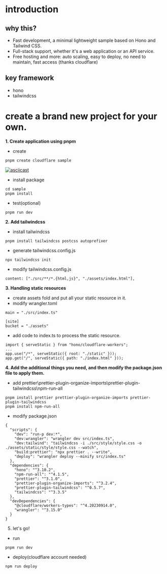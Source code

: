 # introduction
## why this?
- Fast development, a minimal lightweight sample based on Hono and Tailwind CSS. 
- Full-stack support, whether it's a web application or an API service.
- Free hosting and more: auto scaling, easy to deploy, no need to maintain, fast access (thanks cloudflare)
## key framework
- hono
- tailwindcss
# create a brand new project for your own.

**1. Create application using pnpm**
- create
```
pnpm create cloudflare sample
```
[![asciicast](https://asciinema.org/a/uWa9k8TZUJlHn69k2EFvNDHED.svg)](https://asciinema.org/a/uWa9k8TZUJlHn69k2EFvNDHED)

- install package
```
cd sample
pnpm install
```
- test(optional)
```
pnpm run dev
```

**2. Add tailwindcss**
- install tailwindcss
```
pnpm install tailwindcss postcss autoprefixer
```   
- generate tailwindcss.config.js
```
npx tailwindcss init
```
- modify tailwindcss.config.js
```
content: ["./src/**/*.{html,js}", "./assets/index.html"],
```

**3. Handling static resources**
- create assets fold and put all your static resource in it.
- modify wrangler.toml
```
main = "./src/index.ts"

[site]
bucket = "./assets"
```
- add code to index.ts to process the static resource.
```
import { serveStatic } from "hono/cloudflare-workers";
...
app.use("/*", serveStatic({ root: "./static" })); 
app.get("/", serveStatic({ path: "./index.html" }));
```

**4. Add the additional things you need, and then modify the package.json file to apply them.**
- add prettier\prettier-plugin-organize-imports\prettier-plugin-tailwindcss\npm-run-all
```
pnpm install prettier prettier-plugin-organize-imports prettier-plugin-tailwindcss
pnpm install npm-run-all
```
- modify package.json
```
{
  "scripts": {
    "dev": "run-p dev:*",
    "dev:wrangler": "wrangler dev src/index.ts",
    "dev:tailwind": "tailwindcss -i ./src/style/style.css -o ./assets/static/style/style.css --watch",
    "build:prettier": "npx prettier . --write",
    "deploy": "wrangler deploy --minify src/index.ts"
  },
  "dependencies": {
    "hono": "^3.10.2",
    "npm-run-all": "^4.1.5",
    "prettier": "^3.1.0",
    "prettier-plugin-organize-imports": "^3.2.4",
    "prettier-plugin-tailwindcss": "^0.5.7",
    "tailwindcss": "^3.3.5"
  },
  "devDependencies": {
    "@cloudflare/workers-types": "^4.20230914.0",
    "wrangler": "^3.15.0"
  }
}

```

5. let's go!
- run
```
pnpm run dev
```
- deploy(cloudflare account needed)
```
npm run deploy
```
